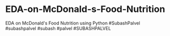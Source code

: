 # EDA-on-McDonald-s-Food-Nutrition
EDA on McDonald's Food Nutrition using Python #SubashPalvel #subashpalvel #subash #palvel #SUBASHPALVEL
